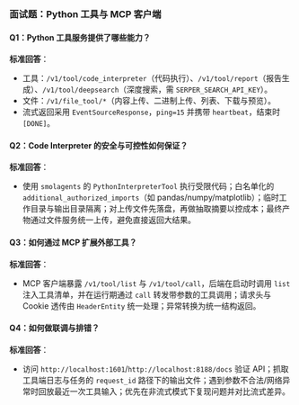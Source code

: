 ### 面试题：Python 工具与 MCP 客户端

#### Q1：Python 工具服务提供了哪些能力？
**标准回答**：
- 工具：`/v1/tool/code_interpreter`（代码执行）、`/v1/tool/report`（报告生成）、`/v1/tool/deepsearch`（深度搜索，需 `SERPER_SEARCH_API_KEY`）。
- 文件：`/v1/file_tool/*`（内容上传、二进制上传、列表、下载与预览）。
- 流式返回采用 `EventSourceResponse`，`ping=15` 并携带 `heartbeat`，结束时 `[DONE]`。

#### Q2：Code Interpreter 的安全与可控性如何保证？
**标准回答**：
- 使用 `smolagents` 的 `PythonInterpreterTool` 执行受限代码；白名单化的 `additional_authorized_imports`（如 pandas/numpy/matplotlib）；临时工作目录与输出目录隔离；对上传文件先落盘，再做抽取摘要以控成本；最终产物通过文件服务统一上传，避免直接返回大结果。

#### Q3：如何通过 MCP 扩展外部工具？
**标准回答**：
- MCP 客户端暴露 `/v1/tool/list` 与 `/v1/tool/call`，后端在启动时调用 `list` 注入工具清单，并在运行期通过 `call` 转发带参数的工具调用；请求头与 Cookie 透传由 `HeaderEntity` 统一处理；异常转换为统一结构返回。

#### Q4：如何做联调与排错？
**标准回答**：
- 访问 `http://localhost:1601`/`http://localhost:8188/docs` 验证 API；抓取工具端日志与任务的 `request_id` 路径下的输出文件；遇到参数不合法/网络异常时回放最近一次工具输入；优先在非流式模式下复现问题并对比流式差异。


